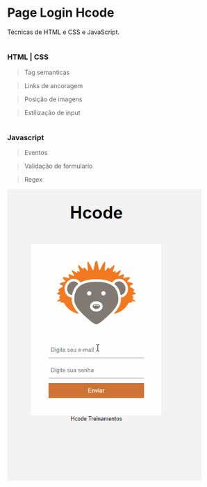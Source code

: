 # Page Login Hcode

Técnicas de HTML e CSS e JavaScript.

#

### HTML | CSS

> Tag semanticas

> Links de ancoragem

> Posição de imagens

> Estilização de input

#

### Javascript

> Eventos

> Validação de formulario

> Regex

![Projeto](assets/hcode.gif)
